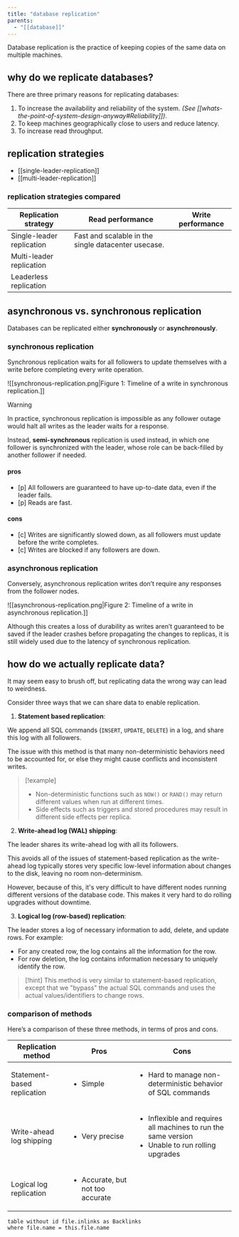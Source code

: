 ```yaml
---
title: "database replication"
parents:
  - "[[database]]"
---
```


Database replication is the practice of keeping copies of the same data on multiple machines.

## why do we replicate databases?

There are three primary reasons for replicating databases:

1. To increase the availability and reliability of the system. *(See [[whats-the-point-of-system-design-anyway#Reliability]])*.
2. To keep machines geographically close to users and reduce latency.
3. To increase read throughput.

## replication strategies

- [[single-leader-replication]]
- [[multi-leader-replication]]

### replication strategies compared

| Replication strategy      | Read performance | Write performance |
| ------------------------- | ---------------- | ----------------- |
| Single-leader replication | Fast and scalable in the single datacenter usecase.                 |                   |
| Multi-leader replication  |                  |                   |
| Leaderless replication    |                  |                   |

## asynchronous vs. synchronous replication

Databases can be replicated either **synchronously** or **asynchronously**.

### synchronous replication

Synchronous replication waits for all followers to update themselves with a write before completing every write operation.

![[synchronous-replication.png|Figure 1: Timeline of a write in synchronous replication.]]

> [!warning]
> In practice, synchronous replication is impossible as any follower outage would halt all writes as the leader waits for a response.
>
> Instead, **semi-synchronous** replication is used instead, in which one follower is synchronized with the leader, whose role can be back-filled by another follower if needed.

#### pros

- [p] All followers are guaranteed to have up-to-date data, even if the leader fails.
- [p] Reads are fast.

#### cons

- [c] Writes are significantly slowed down, as all followers must update before the write completes.
- [c] Writes are blocked if any followers are down.

### asynchronous replication

Conversely, asynchronous replication writes don’t require any responses from the follower nodes.

![[asynchronous-replication.png|Figure 2: Timeline of a write in asynchronous replication.]]

Although this creates a loss of durability as writes aren’t guaranteed to be saved if the leader crashes before propagating the changes to replicas, it is still widely used due to the latency of synchronous replication.

## how do we actually replicate data?

It may seem easy to brush off, but replicating data the wrong way can lead to weirdness.

Consider three ways that we can share data to enable replication.

1. **Statement based replication**:

We append all SQL commands (`INSERT`, `UPDATE`, `DELETE`) in a log, and share this log with all followers.

The issue with this method is that many non-deterministic behaviors need to be accounted for, or else they might cause conflicts and inconsistent writes.

> [!example]
> - Non-deterministic functions such as `NOW()` or `RAND()` may return different values when run at different times.
> - Side effects such as triggers and stored procedures may result in different side effects per replica.

2. **Write-ahead log (WAL) shipping**:

The leader shares its write-ahead log with all its followers.

This avoids all of the issues of statement-based replication as the write-ahead log typically stores very specific low-level information about changes to the disk, leaving no room non-determinism.

However, because of this, it's very difficult to have different nodes running different versions of the database code. This makes it very hard to do rolling upgrades without downtime.

3. **Logical log (row-based) replication**:

The leader stores a log of necessary information to add, delete, and update rows.
For example:
- For any created row, the log contains all the information for the row.
- For row deletion, the log contains information necessary to uniquely identify the row.


> [!hint]
> This method is very similar to statement-based replication, except that we "bypass" the actual SQL commands and uses the actual values/identifiers to change rows.

### comparison of methods

Here’s a comparison of these three methods, in terms of pros and cons.

| Replication method          | Pros                                             | Cons                                                                                                                  |
| --------------------------- | ------------------------------------------------ | --------------------------------------------------------------------------------------------------------------------- |
| Statement-based replication | <ul><li>Simple</li></ul>                         | <ul><li>Hard to manage non-deterministic behavior of SQL commands</li></ul>                                           |
| Write-ahead log shipping    | <ul><li>Very precise</li></ul>                   | <ul><li>Inflexible and requires all machines to run the same version</li><li>Unable to run rolling upgrades</li></ul> |
| Logical log replication     | <ul><li>Accurate, but not too accurate</li></ul> |                                                                                                              |

```dataview
table without id file.inlinks as Backlinks
where file.name = this.file.name
```
